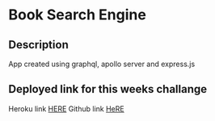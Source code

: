 # Book Search Engine 


## Description
App created using graphql, apollo server and express.js 

## Deployed link for this weeks challange
Heroku link [HERE](https://tujibooksearch-ae1e1c712eed.herokuapp.com/)
Github link [HeRE](https://github.com/tujiabdulaya/Book-Search--Engine)


